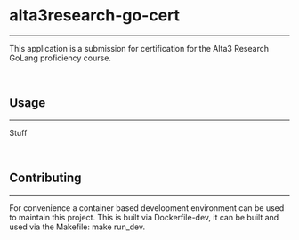 # alta3research-go-cert

---

This application is a submission for certification for the Alta3 Research GoLang proficiency course.

&nbsp;
## Usage

---
Stuff

&nbsp;
## Contributing

---

For convenience a container based development environment can be used to maintain this project.  This is built via Dockerfile-dev, it can be built and used via the Makefile: make run_dev.
